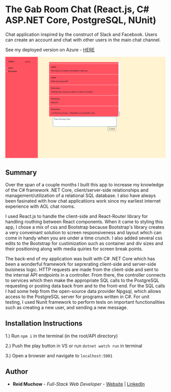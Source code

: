 # The Gab Room Chat  (React.js, C# ASP.NET Core, PostgreSQL, NUnit)

Chat application inspired by the construct of Slack and Facebook.  Users can create an account and chat with other users in the main chat channel.

See my deployed version on Azure - [HERE](https://reidchatapp.azurewebsites.net)

![](chat_app.png)

## Summary

Over the span of a couple months I built this app to increase my knowledge of the C# framework .NET Core, client/server-side relationships and management/utilization of a relational SQL database.  I also have always been fasinated with how chat applicatiions work since my earliest internet experience with AOL chat rooms.   

I used React.js to handle the client-side and React-Router library for handling routhing between React components.  When it came to styling this app, I chose a mix of css and Bootstrap because Bootstrap's library creates a very conveinant solution to screen responsiveness and layout which can come in handy when you are under a time crunch.  I also added several css edits to the Bootstrap for custimization such as container and div sizes and their positioning along with media quiries for screen break points.  

The back-end of my application was built with C# .NET Core which has been a wonderful framework for seprerating client-side and server-side buisiness logic.  HTTP requests are made from the client-side and sent to the internal API endpoints in a controller.  From there, the controller connects to services which then make the appropriate SQL calls to the PostgreSQL requesting or posting data back from and to the front-end.  For the SQL calls I had some help from the open-source data provider Npgsql, which allows access to the PostgreSQL server for programs written in C#.  For unit testing, I used Nunit framework to perform tests on important functionalities such as creating a new user, and sending a new message.



## Installation Instructions

1.) Run `npm i` in the terminal (in the root/API directory)

2.) Push the play button in VS or run `dotnet watch run` in terminal

3.) Open a browser and navigate to `localhost:5001`


## Author 

* **Reid Muchow** - *Full-Stack Web Developer* - [Website](https://www.reidmuchow.com) | [LinkedIn](https://www.linkedin.com/in/reidmuchow/)
